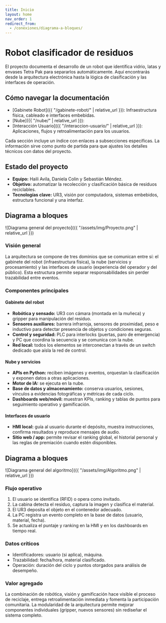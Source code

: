 ```yaml
---
title: Inicio
layout: home
nav_order: 1
redirect_from:
  - /conexiones/diagrama-a-bloques/
---
```


# Robot clasificador de residuos

El proyecto documenta el desarrollo de un robot que identifica vidrio, latas y envases Tetra Pak para separarlos automáticamente. Aquí encontrarás desde la arquitectura electrónica hasta la lógica de clasificación y las interfaces de operación.

## Cómo navegar la documentación

- [Gabinete Robot]({{ "/gabinete-robot/" | relative_url }}): Infraestructura física, cableado e interfaces embebidas.
- [Nube]({{ "/nube/" | relative_url }}):
- [Interacción Usuario]({{ "/interaccion-usuario/" | relative_url }}): Aplicaciones, flujos y retroalimentación para los usuarios.

Cada sección incluye un índice con enlaces a subsecciones específicas. La información sirve como punto de partida para que ajustes los detalles técnicos con datos del proyecto.

## Estado del proyecto
- **Equipo:** Haili Avila, Daniela Colin y Sebastián Méndez.
- **Objetivo:** automatizar la recolección y clasificación básica de residuos reciclables.
- **Tecnologías clave:** UR3, visión por computadora, sistemas embebidos, estructura funcional y una interfaz.

## Diagrama a bloques

![Diagrama general del proyecto]({{ "/assets/img/Proyecto.png" | relative_url }})

### Visión general
La arquitectura se compone de tres dominios que se comunican entre sí: el gabinete del robot (infraestructura física), la nube (servicios y procesamiento) y las interfaces de usuario (experiencia del operador y del público). Esta estructura permite separar responsabilidades sin perder trazabilidad entre eventos.

### Componentes principales
#### Gabinete del robot
- **Robótica y sensado:** UR3 con cámara (montada en la muñeca) y gripper para manipulación del residuo.
- **Sensores auxiliares:** barrera infrarroja, sensores de proximidad, peso e inductivo para detectar presencia de objetos y condiciones seguras.
- **Control y seguridad:** PLC para interlocks (puertas, paro de emergencia) y PC que coordina la secuencia y se comunica con la nube.
- **Red local:** todos los elementos se interconectan a través de un switch dedicado que aísla la red de control.

#### Nube y servicios
- **APIs en Python:** reciben imágenes y eventos, orquestan la clasificación y exponen datos a otras aplicaciones.
- **Motor de IA:** se ejecuta en la nube.
- **Base de datos y almacenamiento:** conserva usuarios, sesiones, vínculos a evidencias fotográficas y métricas de cada ciclo.
- **Dashboards web/móvil:** muestran KPIs, ranking y tablas de puntos para seguimiento operativo y gamificación.

#### Interfaces de usuario
- **HMI local:** guía al usuario durante el depósito, muestra instrucciones, confirma resultados y reproduce mensajes de audio.
- **Sitio web / app:** permite revisar el ranking global, el historial personal y las reglas de premiación cuando estén disponibles.

## Diagrama a bloques

![Diagrama general del algoritmo]({{ "/assets/img/Algoritmo.png" | relative_url }})

### Flujo operativo
1. El usuario se identifica (RFID) o opera como invitado.
2. La cabina detecta el residuo, captura la imagen y clasifica el material.
3. El UR3 deposita el objeto en el contenedor adecuado.
4. La PC registra un evento completo en la base de datos (usuario, material, fecha).
5. Se actualiza el puntaje y ranking en la HMI y en los dashboards en tiempo real.

### Datos críticos
- Identificadores: usuario (si aplica), máquina.
- Trazabilidad: fecha/hora, material clasificado.
- Operación: duración del ciclo y puntos otorgados para análisis de desempeño.

### Valor agregado
La combinación de robótica, visión y gamificación hace visible el proceso de reciclaje, entrega retroalimentación inmediata y fomenta la participación comunitaria. La modularidad de la arquitectura permite mejorar componentes individuales (gripper, nuevos sensores) sin rediseñar el sistema completo.

